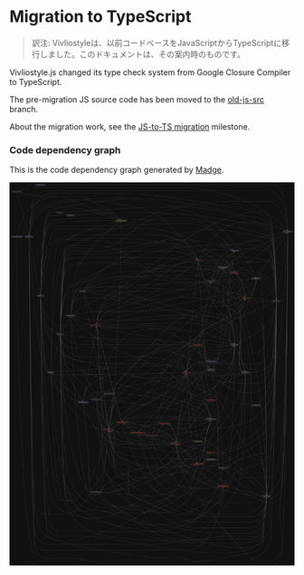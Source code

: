 # Migration to TypeScript

> 訳注: Vivliostyleは、以前コードベースをJavaScriptからTypeScriptに移行しました。このドキュメントは、その案内時のものです。

Vivliostyle.js changed its type check system from Google Closure Compiler to TypeScript.

The pre-migration JS source code has been moved to the [old-js-src](https://github.com/vivliostyle/vivliostyle/tree/old-js-src) branch.

About the migration work, see the [JS-to-TS migration](https://github.com/vivliostyle/vivliostyle/milestone/1) milestone.

### Code dependency graph

This is the code dependency graph generated by [Madge](https://github.com/pahen/madge).

![graph.svg](./images/graph.svg)
